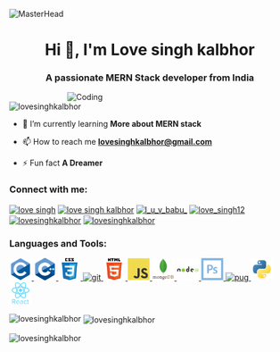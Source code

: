 ![MasterHead](https://miro.medium.com/max/1365/0*FGD6BUzzZs1VJLuY.gif)
<h1 align="center">Hi 👋, I'm Love singh kalbhor</h1>
<h3 align="center">A passionate MERN Stack developer from India</h3>
<img align="right" alt="Coding" width="400" src="https://i.pinimg.com/originals/68/f3/ff/68f3ff8ddc1699f6234abee4e1d58dd9.gif">


<p align="left"> <img src="https://komarev.com/ghpvc/?username=lovesinghkalbhor&label=Profile%20views&color=0e75b6&style=flat" alt="lovesinghkalbhor" /> </p>

- 🌱 I’m currently learning **More about MERN stack**

- 📫 How to reach me **lovesinghkalbhor@gmail.com**

- ⚡ Fun fact **A Dreamer**

<h3 align="left">Connect with me:</h3>
<p align="left">
<a href="https://linkedin.com/in/love singh" target="blank"><img align="center" src="https://raw.githubusercontent.com/rahuldkjain/github-profile-readme-generator/master/src/images/icons/Social/linked-in-alt.svg" alt="love singh" height="30" width="40" /></a>
<a href="https://stackoverflow.com/users/love singh kalbhor" target="blank"><img align="center" src="https://raw.githubusercontent.com/rahuldkjain/github-profile-readme-generator/master/src/images/icons/Social/stack-overflow.svg" alt="love singh kalbhor" height="30" width="40" /></a>
<a href="https://instagram.com/l_u_v_babu_" target="blank"><img align="center" src="https://raw.githubusercontent.com/rahuldkjain/github-profile-readme-generator/master/src/images/icons/Social/instagram.svg" alt="l_u_v_babu_" height="30" width="40" /></a>
<a href="https://www.codechef.com/users/love_singh12" target="blank"><img align="center" src="https://cdn.jsdelivr.net/npm/simple-icons@3.1.0/icons/codechef.svg" alt="love_singh12" height="30" width="40" /></a>
<a href="https://www.hackerrank.com/lovesinghkalbhor" target="blank"><img align="center" src="https://raw.githubusercontent.com/rahuldkjain/github-profile-readme-generator/master/src/images/icons/Social/hackerrank.svg" alt="lovesinghkalbhor" height="30" width="40" /></a>
<a href="https://www.leetcode.com/lovesinghkalbhor" target="blank"><img align="center" src="https://raw.githubusercontent.com/rahuldkjain/github-profile-readme-generator/master/src/images/icons/Social/leet-code.svg" alt="lovesinghkalbhor" height="30" width="40" /></a>
</p>

<h3 align="left">Languages and Tools:</h3>
<p align="left"> <a href="https://www.cprogramming.com/" target="_blank" rel="noreferrer"> <img src="https://raw.githubusercontent.com/devicons/devicon/master/icons/c/c-original.svg" alt="c" width="40" height="40"/> </a> <a href="https://www.w3schools.com/cpp/" target="_blank" rel="noreferrer"> <img src="https://raw.githubusercontent.com/devicons/devicon/master/icons/cplusplus/cplusplus-original.svg" alt="cplusplus" width="40" height="40"/> </a> <a href="https://www.w3schools.com/css/" target="_blank" rel="noreferrer"> <img src="https://raw.githubusercontent.com/devicons/devicon/master/icons/css3/css3-original-wordmark.svg" alt="css3" width="40" height="40"/> </a> <a href="https://git-scm.com/" target="_blank" rel="noreferrer"> <img src="https://www.vectorlogo.zone/logos/git-scm/git-scm-icon.svg" alt="git" width="40" height="40"/> </a> <a href="https://www.w3.org/html/" target="_blank" rel="noreferrer"> <img src="https://raw.githubusercontent.com/devicons/devicon/master/icons/html5/html5-original-wordmark.svg" alt="html5" width="40" height="40"/> </a> <a href="https://developer.mozilla.org/en-US/docs/Web/JavaScript" target="_blank" rel="noreferrer"> <img src="https://raw.githubusercontent.com/devicons/devicon/master/icons/javascript/javascript-original.svg" alt="javascript" width="40" height="40"/> </a> <a href="https://www.mongodb.com/" target="_blank" rel="noreferrer"> <img src="https://raw.githubusercontent.com/devicons/devicon/master/icons/mongodb/mongodb-original-wordmark.svg" alt="mongodb" width="40" height="40"/> </a> <a href="https://nodejs.org" target="_blank" rel="noreferrer"> <img src="https://raw.githubusercontent.com/devicons/devicon/master/icons/nodejs/nodejs-original-wordmark.svg" alt="nodejs" width="40" height="40"/> </a> <a href="https://www.photoshop.com/en" target="_blank" rel="noreferrer"> <img src="https://raw.githubusercontent.com/devicons/devicon/master/icons/photoshop/photoshop-line.svg" alt="photoshop" width="40" height="40"/> </a> <a href="https://pugjs.org" target="_blank" rel="noreferrer"> <img src="https://cdn.worldvectorlogo.com/logos/pug.svg" alt="pug" width="40" height="40"/> </a> <a href="https://www.python.org" target="_blank" rel="noreferrer"> <img src="https://raw.githubusercontent.com/devicons/devicon/master/icons/python/python-original.svg" alt="python" width="40" height="40"/> </a> <a href="https://reactjs.org/" target="_blank" rel="noreferrer"> <img src="https://raw.githubusercontent.com/devicons/devicon/master/icons/react/react-original-wordmark.svg" alt="react" width="40" height="40"/> </a> </p>

<p><img align="left" src="https://github-readme-stats.vercel.app/api/top-langs?username=lovesinghkalbhor&show_icons=true&locale=en&layout=compact" alt="lovesinghkalbhor" /></p>

<p>&nbsp;<img align="center" src="https://github-readme-stats.vercel.app/api?username=lovesinghkalbhor&show_icons=true&locale=en" alt="lovesinghkalbhor" /></p>

<p><img align="center" src="https://github-readme-streak-stats.herokuapp.com/?user=lovesinghkalbhor&" alt="lovesinghkalbhor" /></p>
